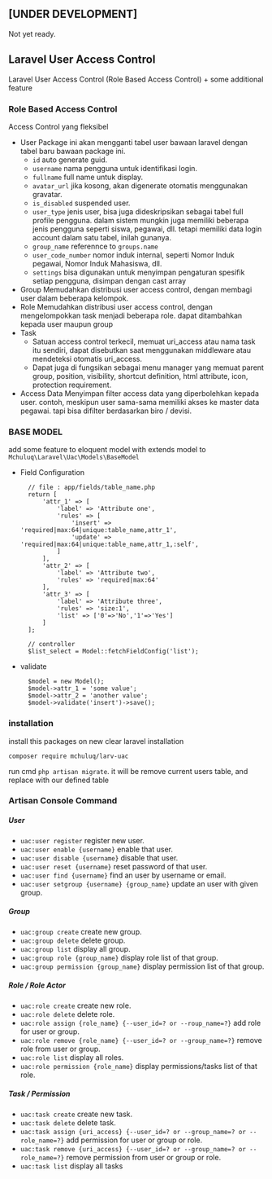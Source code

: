 ## [UNDER DEVELOPMENT]
Not yet ready.

## Laravel User Access Control
Laravel User Access Control (Role Based Access Control) + some additional feature

### Role Based Access Control

Access Control yang fleksibel
- User
  Package ini akan mengganti tabel user bawaan laravel dengan tabel baru bawaan package ini.
  - `id` auto generate guid.
  - `username` nama pengguna untuk identifikasi login.
  - `fullname` full name untuk display.
  - `avatar_url` jika kosong, akan digenerate otomatis menggunakan gravatar.
  - `is_disabled` suspended user.
  - `user_type` jenis user, bisa juga dideskripsikan sebagai tabel full profile pengguna. dalam sistem mungkin juga memiliki beberapa jenis pengguna seperti siswa, pegawai, dll. tetapi memiliki data login account dalam satu tabel, inilah gunanya.
  - `group_name` referennce to `groups.name` 
  - `user_code_number` nomor induk internal, seperti Nomor Induk pegawai, Nomor Induk Mahasiswa, dll.
  - `settings` bisa digunakan untuk menyimpan pengaturan spesifik setiap pengguna, disimpan dengan cast array
- Group
  Memudahkan distribusi user access control, dengan membagi user dalam beberapa kelompok.
- Role
  Memudahkan distribusi user access control, dengan mengelompokkan task menjadi beberapa role. dapat ditambahkan kepada user maupun group 
- Task
  - Satuan access control terkecil, memuat uri_access atau nama task itu sendiri, dapat disebutkan saat menggunakan middleware atau mendeteksi otomatis uri_access.
  - Dapat juga di fungsikan sebagai menu manager yang memuat parent group, position, visibility, shortcut definition, html attribute, icon, protection requirement.
- Access Data
  Menyimpan filter access data yang diperbolehkan kepada user. contoh, meskipun user sama-sama memiliki akses ke master data pegawai. tapi bisa difilter berdasarkan biro / devisi.   


### BASE MODEL

add some feature to eloquent model with extends model to `Mchuluq\Laravel\Uac\Models\BaseModel`
- Field Configuration
  ```
    // file : app/fields/table_name.php
    return [
        'attr_1' => [
            'label' => 'Attribute one',
            'rules' => [
                'insert' => 'required|max:64|unique:table_name,attr_1',
                'update' => 'required|max:64|unique:table_name,attr_1,:self',
            ]
        ],
        'attr_2' => [
            'label' => 'Attribute two',
            'rules' => 'required|max:64'
        ],
        'attr_3' => [
            'label' => 'Attribute three',
            'rules' => 'size:1',
            'list' => ['0'=>'No','1'=>'Yes']
        ]
    ];

    // controller
    $list_select = Model::fetchFieldConfig('list');
  ```

- validate
  ```
    $model = new Model();
    $model->attr_1 = 'some value';
    $model->attr_2 = 'another value';
    $model->validate('insert')->save();
  ```

### installation
install this packages on new clear laravel installation

`composer require mchuluq/larv-uac` 

run cmd `php artisan migrate`. it will be remove current users table, and replace with our defined table

### Artisan Console Command

##### User
- `uac:user register` register new user.
- `uac:user enable {username}` enable that user.
- `uac:user disable {username}` disable that user.
- `uac:user reset {username}` reset password of that user.
- `uac:user find {username}` find an user by username or email.
- `uac:user setgroup {username} {group_name}` update an user with given group.

##### Group
- `uac:group create` create new group.
- `uac:group delete` delete group.
- `uac:group list` display all group.
- `uac:group role {group_name}` display role list of that group.
- `uac:group permission {group_name}` display permission list of that group.

##### Role / Role Actor
- `uac:role create` create new role.
- `uac:role delete` delete role.
- `uac:role assign {role_name} {--user_id=? or --roup_name=?}`  add role for user or group.
- `uac:role remove {role_name} {--user_id=? or --group_name=?}` remove role from user or group.
- `uac:role list` display all roles.
- `uac:role permission {role_name}` display permissions/tasks list of that role.

##### Task / Permission
- `uac:task create` create new task.
- `uac:task delete` delete task.
- `uac:task assign {uri_access} {--user_id=? or --group_name=? or --role_name=?}` add permission for user or group or role.
- `uac:task remove {uri_access} {--user_id=? or --group_name=? or --role_name=?}` remove permission from user or group or role.
- `uac:task list` display all tasks